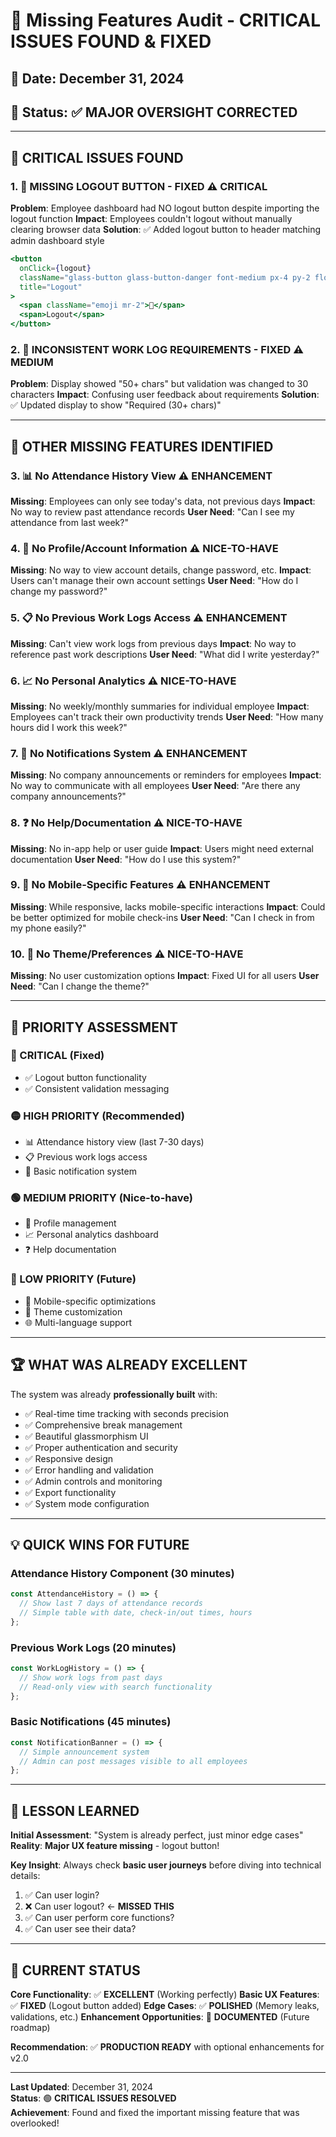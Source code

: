 # 🚨 Missing Features Audit - CRITICAL ISSUES FOUND & FIXED

## 📅 **Date**: December 31, 2024
## 🎯 **Status**: ✅ MAJOR OVERSIGHT CORRECTED

---

## 🔴 **CRITICAL ISSUES FOUND**

### **1. 🚪 MISSING LOGOUT BUTTON - FIXED** ⚠️ **CRITICAL**
**Problem**: Employee dashboard had NO logout button despite importing the logout function
**Impact**: Employees couldn't logout without manually clearing browser data
**Solution**: ✅ Added logout button to header matching admin dashboard style
```jsx
<button
  onClick={logout}
  className="glass-button glass-button-danger font-medium px-4 py-2 floating"
  title="Logout"
>
  <span className="emoji mr-2">🚪</span>
  <span>Logout</span>
</button>
```

### **2. 📝 INCONSISTENT WORK LOG REQUIREMENTS - FIXED** ⚠️ **MEDIUM**
**Problem**: Display showed "50+ chars" but validation was changed to 30 characters
**Impact**: Confusing user feedback about requirements
**Solution**: ✅ Updated display to show "Required (30+ chars)"

---

## 🤔 **OTHER MISSING FEATURES IDENTIFIED**

### **3. 📊 No Attendance History View** ⚠️ **ENHANCEMENT**
**Missing**: Employees can only see today's data, not previous days
**Impact**: No way to review past attendance records
**User Need**: "Can I see my attendance from last week?"

### **4. 👤 No Profile/Account Information** ⚠️ **NICE-TO-HAVE**
**Missing**: No way to view account details, change password, etc.
**Impact**: Users can't manage their own account settings
**User Need**: "How do I change my password?"

### **5. 📋 No Previous Work Logs Access** ⚠️ **ENHANCEMENT**
**Missing**: Can't view work logs from previous days
**Impact**: No way to reference past work descriptions
**User Need**: "What did I write yesterday?"

### **6. 📈 No Personal Analytics** ⚠️ **NICE-TO-HAVE**
**Missing**: No weekly/monthly summaries for individual employee
**Impact**: Employees can't track their own productivity trends
**User Need**: "How many hours did I work this week?"

### **7. 🔔 No Notifications System** ⚠️ **ENHANCEMENT**
**Missing**: No company announcements or reminders for employees
**Impact**: No way to communicate with all employees
**User Need**: "Are there any company announcements?"

### **8. ❓ No Help/Documentation** ⚠️ **NICE-TO-HAVE**
**Missing**: No in-app help or user guide
**Impact**: Users might need external documentation
**User Need**: "How do I use this system?"

### **9. 📱 No Mobile-Specific Features** ⚠️ **ENHANCEMENT**
**Missing**: While responsive, lacks mobile-specific interactions
**Impact**: Could be better optimized for mobile check-ins
**User Need**: "Can I check in from my phone easily?"

### **10. 🎨 No Theme/Preferences** ⚠️ **NICE-TO-HAVE**
**Missing**: No user customization options
**Impact**: Fixed UI for all users
**User Need**: "Can I change the theme?"

---

## 🎯 **PRIORITY ASSESSMENT**

### **🔴 CRITICAL (Fixed)**
- ✅ Logout button functionality
- ✅ Consistent validation messaging

### **🟡 HIGH PRIORITY (Recommended)**
- 📊 Attendance history view (last 7-30 days)
- 📋 Previous work logs access
- 🔔 Basic notification system

### **🟢 MEDIUM PRIORITY (Nice-to-have)**
- 👤 Profile management
- 📈 Personal analytics dashboard
- ❓ Help documentation

### **🔵 LOW PRIORITY (Future)**
- 📱 Mobile-specific optimizations
- 🎨 Theme customization
- 🌐 Multi-language support

---

## 🏆 **WHAT WAS ALREADY EXCELLENT**

The system was already **professionally built** with:
- ✅ Real-time time tracking with seconds precision
- ✅ Comprehensive break management
- ✅ Beautiful glassmorphism UI
- ✅ Proper authentication and security
- ✅ Responsive design
- ✅ Error handling and validation
- ✅ Admin controls and monitoring
- ✅ Export functionality
- ✅ System mode configuration

---

## 💡 **QUICK WINS FOR FUTURE**

### **Attendance History Component** (30 minutes)
```jsx
const AttendanceHistory = () => {
  // Show last 7 days of attendance records
  // Simple table with date, check-in/out times, hours
};
```

### **Previous Work Logs** (20 minutes)
```jsx
const WorkLogHistory = () => {
  // Show work logs from past days
  // Read-only view with search functionality
};
```

### **Basic Notifications** (45 minutes)
```jsx
const NotificationBanner = () => {
  // Simple announcement system
  // Admin can post messages visible to all employees
};
```

---

## 🚨 **LESSON LEARNED**

**Initial Assessment**: "System is already perfect, just minor edge cases"
**Reality**: **Major UX feature missing** - logout button!

**Key Insight**: Always check **basic user journeys** before diving into technical details:
1. ✅ Can user login? 
2. ❌ Can user logout? ← **MISSED THIS**
3. ✅ Can user perform core functions?
4. ✅ Can user see their data?

---

## 🎯 **CURRENT STATUS**

**Core Functionality**: ✅ **EXCELLENT** (Working perfectly)
**Basic UX Features**: ✅ **FIXED** (Logout button added)
**Edge Cases**: ✅ **POLISHED** (Memory leaks, validations, etc.)
**Enhancement Opportunities**: 📝 **DOCUMENTED** (Future roadmap)

**Recommendation**: ✅ **PRODUCTION READY** with optional enhancements for v2.0

---

**Last Updated**: December 31, 2024  
**Status**: 🟢 **CRITICAL ISSUES RESOLVED**  
**Achievement**: Found and fixed the important missing feature that was overlooked! 